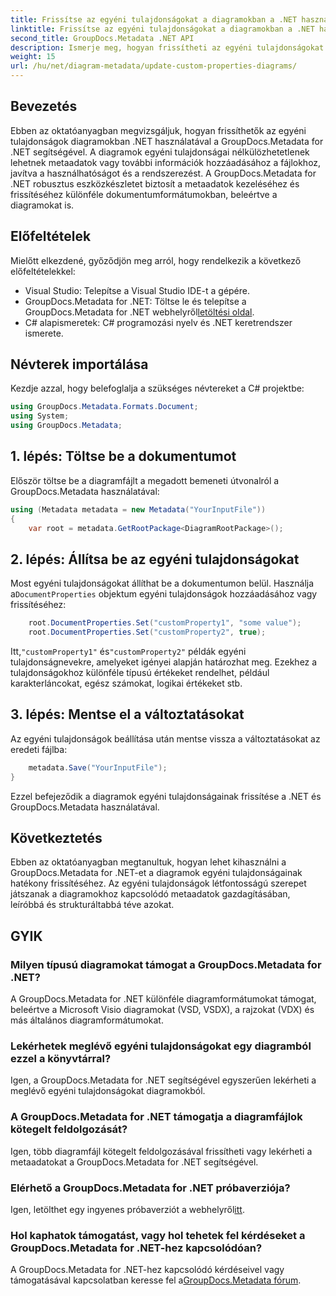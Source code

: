 ```yaml
---
title: Frissítse az egyéni tulajdonságokat a diagramokban a .NET használatával
linktitle: Frissítse az egyéni tulajdonságokat a diagramokban a .NET használatával
second_title: GroupDocs.Metadata .NET API
description: Ismerje meg, hogyan frissítheti az egyéni tulajdonságokat diagramokban a .NET használatával a GroupDocs.Metadata for .NET segítségével. Könnyedén javíthatja a metaadatokat.
weight: 15
url: /hu/net/diagram-metadata/update-custom-properties-diagrams/
---
```

## Bevezetés
Ebben az oktatóanyagban megvizsgáljuk, hogyan frissíthetők az egyéni tulajdonságok diagramokban .NET használatával a GroupDocs.Metadata for .NET segítségével. A diagramok egyéni tulajdonságai nélkülözhetetlenek lehetnek metaadatok vagy további információk hozzáadásához a fájlokhoz, javítva a használhatóságot és a rendszerezést. A GroupDocs.Metadata for .NET robusztus eszközkészletet biztosít a metaadatok kezeléséhez és frissítéséhez különféle dokumentumformátumokban, beleértve a diagramokat is.
## Előfeltételek
Mielőtt elkezdené, győződjön meg arról, hogy rendelkezik a következő előfeltételekkel:
- Visual Studio: Telepítse a Visual Studio IDE-t a gépére.
-  GroupDocs.Metadata for .NET: Töltse le és telepítse a GroupDocs.Metadata for .NET webhelyről[letöltési oldal](https://releases.groupdocs.com/metadata/net/).
- C# alapismeretek: C# programozási nyelv és .NET keretrendszer ismerete.

## Névterek importálása
Kezdje azzal, hogy belefoglalja a szükséges névtereket a C# projektbe:
```csharp
using GroupDocs.Metadata.Formats.Document;
using System;
using GroupDocs.Metadata;
```
## 1. lépés: Töltse be a dokumentumot
Először töltse be a diagramfájlt a megadott bemeneti útvonalról a GroupDocs.Metadata használatával:
```csharp
using (Metadata metadata = new Metadata("YourInputFile"))
{
    var root = metadata.GetRootPackage<DiagramRootPackage>();
```
## 2. lépés: Állítsa be az egyéni tulajdonságokat
 Most egyéni tulajdonságokat állíthat be a dokumentumon belül. Használja a`DocumentProperties` objektum egyéni tulajdonságok hozzáadásához vagy frissítéséhez:
```csharp
    root.DocumentProperties.Set("customProperty1", "some value");
    root.DocumentProperties.Set("customProperty2", true);
```
 Itt,`"customProperty1"` és`"customProperty2"` példák egyéni tulajdonságnevekre, amelyeket igényei alapján határozhat meg. Ezekhez a tulajdonságokhoz különféle típusú értékeket rendelhet, például karakterláncokat, egész számokat, logikai értékeket stb.
## 3. lépés: Mentse el a változtatásokat
Az egyéni tulajdonságok beállítása után mentse vissza a változtatásokat az eredeti fájlba:
```csharp
    metadata.Save("YourInputFile");
}
```
Ezzel befejeződik a diagramok egyéni tulajdonságainak frissítése a .NET és GroupDocs.Metadata használatával.

## Következtetés
Ebben az oktatóanyagban megtanultuk, hogyan lehet kihasználni a GroupDocs.Metadata for .NET-et a diagramok egyéni tulajdonságainak hatékony frissítéséhez. Az egyéni tulajdonságok létfontosságú szerepet játszanak a diagramokhoz kapcsolódó metaadatok gazdagításában, leíróbbá és strukturáltabbá téve azokat.

## GYIK
### Milyen típusú diagramokat támogat a GroupDocs.Metadata for .NET?
A GroupDocs.Metadata for .NET különféle diagramformátumokat támogat, beleértve a Microsoft Visio diagramokat (VSD, VSDX), a rajzokat (VDX) és más általános diagramformátumokat.
### Lekérhetek meglévő egyéni tulajdonságokat egy diagramból ezzel a könyvtárral?
Igen, a GroupDocs.Metadata for .NET segítségével egyszerűen lekérheti a meglévő egyéni tulajdonságokat diagramokból.
### A GroupDocs.Metadata for .NET támogatja a diagramfájlok kötegelt feldolgozását?
Igen, több diagramfájl kötegelt feldolgozásával frissítheti vagy lekérheti a metaadatokat a GroupDocs.Metadata for .NET segítségével.
### Elérhető a GroupDocs.Metadata for .NET próbaverziója?
 Igen, letölthet egy ingyenes próbaverziót a webhelyről[itt](https://releases.groupdocs.com/).
### Hol kaphatok támogatást, vagy hol tehetek fel kérdéseket a GroupDocs.Metadata for .NET-hez kapcsolódóan?
 A GroupDocs.Metadata for .NET-hez kapcsolódó kérdéseivel vagy támogatásával kapcsolatban keresse fel a[GroupDocs.Metadata fórum](https://forum.groupdocs.com/c/metadata/14).